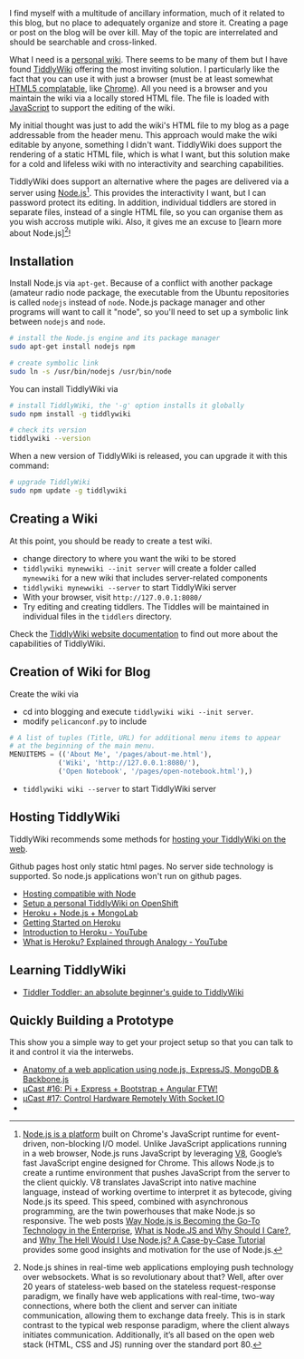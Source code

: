 I find myself with a multitude of ancillary information,
much of it related to this blog,
but no place to adequately organize and store it.
Creating a page or post on the blog will be over kill.
May of the topic are interrelated and should be searchable and cross-linked.

What I need is a [personal wiki][01].
There seems to be many of them but I have found [TiddlyWiki][02]
offering the most inviting solution.
I particularly like the fact that you can use it with just a browser
(must be at least somewhat [HTML5 complatable][03], like [Chrome][04]).
All you need is a browser and you maintain the wiki via a locally stored HTML file.
The file is loaded with [JavaScript][05] to support the editing of the wiki.

My initial thought was just to add the wiki's HTML file to my blog
as a page addressable from the header menu.
This approach would make the wiki editable by anyone, something I didn't want.
TiddlyWiki does support the rendering of a static HTML file, which is what I want,
but this solution make for a cold and lifeless wiki with no interactivity and searching capabilities.

TiddlyWiki does support an alternative where the pages
are delivered via a server using [Node.js][06][^A].
This provides the interactivity I want, but I can password protect its editing.
In addition, individual tiddlers are stored in separate files,
instead of a single HTML file, so you can organise them as you wish accross mutiple wiki.
Also, it gives me an excuse to [learn more about Node.js][^B]!

[^A]:
    [Node.js is a platform][08] built on Chrome's JavaScript runtime for event-driven, non-blocking I/O model.
    Unlike JavaScript applications running in a web browser,
    Node.js runs JavaScript by leveraging [V8][07],
    Google’s fast JavaScript engine designed for Chrome.
    This allows Node.js to create a runtime environment that pushes JavaScript
    from the server to the client quickly.
    V8 translates JavaScript into native machine language,
    instead of working overtime to interpret it as bytecode, giving Node.js its speed. 
    This speed, combined with asynchronous programming,
    are the twin powerhouses that make Node.js so responsive.
    The web posts [Way Node.js is Becoming the Go-To Technology in the Enterprise][10],
    [What is Node.JS and Why Should I Care?][11], and
    [Why The Hell Would I Use Node.js? A Case-by-Case Tutorial][12]
    provides some good insights and motivation for the use of Node.js.

[^B]:
    Node.js shines in real-time web applications employing push technology over websockets.
    What is so revolutionary about that? Well, after over 20 years of stateless-web
    based on the stateless request-response paradigm,
    we finally have web applications with real-time, two-way connections,
    where both the client and server can initiate communication,
    allowing them to exchange data freely.
    This is in stark contrast to the typical web response paradigm,
    where the client always initiates communication.
    Additionally, it’s all based on the open web stack (HTML, CSS and JS)
    running over the standard port 80.

## Installation
Install Node.js via `apt-get`.
Because of a conflict with another package (amateur radio node package,
the executable from the Ubuntu repositories is called `nodejs` instead of `node`. 
Node.js package manager and other programs will want to call it "node",
so you'll need to set up a symbolic link between `nodejs` and `node`.

```bash
# install the Node.js engine and its package manager
sudo apt-get install nodejs npm

# create symbolic link
sudo ln -s /usr/bin/nodejs /usr/bin/node
```

You can install TiddlyWiki via

```bash
# install TiddlyWiki, the '-g' option installs it globally
sudo npm install -g tiddlywiki

# check its version
tiddlywiki --version

```

When a new version of TiddlyWiki is released, you can upgrade it with this command:

```bash
# upgrade TiddlyWiki
sudo npm update -g tiddlywiki
```

## Creating a Wiki
At this point, you should be ready to create a test wiki.

* change directory to where you want the wiki to be stored
* `tiddlywiki mynewwiki --init server` will create a folder called `mynewwiki` for a new wiki that includes server-related components
* `tiddlywiki mynewwiki --server` to start TiddlyWiki server
* With your browser, visit `http://127.0.0.1:8080/`
* Try editing and creating tiddlers.  The Tiddles will be maintained in individual files in the `tiddlers` directory.

Check the [TiddlyWiki website documentation][02] to find out more about the capabilities of TiddlyWiki.

## Creation of Wiki for Blog
Create the wiki via

* cd into blogging and execute `tiddlywiki wiki --init server`.
* modify `pelicanconf.py` to include

```python
# A list of tuples (Title, URL) for additional menu items to appear
# at the beginning of the main menu.
MENUITEMS = (('About Me', '/pages/about-me.html'),
            ('Wiki', 'http://127.0.0.1:8080/'),
            ('Open Notebook', '/pages/open-notebook.html'),)
```

* `tiddlywiki wiki --server` to start TiddlyWiki server

## Hosting TiddlyWiki
TiddlyWiki recommends some methods for
[hosting your TiddlyWiki on the web](http://tiddlywiki.com/#TiddlyWiki%20in%20the%20Sky%20for%20TiddlyWeb).

Github pages host only static html pages.
No server side technology is supported.
So node.js applications won't run on github pages.

* [Hosting compatible with Node](https://github.com/joyent/node/wiki/Node-Hosting)
* [Setup a personal TiddlyWiki on OpenShift](http://ericmiao.github.io/blog/2014/04/05/setup-personal-tiddlywiki-on-openshift/)
* [Heroku + Node.js + MongoLab](http://embeddedfun.blogspot.com/2011/11/heroku-nodejs-mongolab.html)
* [Getting Started on Heroku](https://devcenter.heroku.com/start)
* [Introduction to Heroku - YouTube](https://www.youtube.com/watch?v=VuydqVmRvrs)
* [What is Heroku? Explained through Analogy - YouTube](https://www.youtube.com/watch?v=J9dWpxLdeko)

## Learning TiddlyWiki
* [Tiddler Toddler: an absolute beginner's guide to TiddlyWiki](http://tiddlertoddler.tiddlyspot.com/)

## Quickly Building a Prototype
This show you a simple way to get your project setup so that you can talk to it and control it via the interwebs. 
* [Anatomy of a web application using node.js, ExpressJS, MongoDB & Backbone.js](http://www.amazon.com/gp/product/B00HRME7NA/ref=kinw_myk_ro_title)
* [µCast #16: Pi + Express + Bootstrap + Angular FTW!](http://blog.microcasts.tv/2014/04/14/pi_express_bootstrap_angular/)
* [µCast #17: Control Hardware Remotely With Socket.IO](http://blog.microcasts.tv/2014/06/21/using-socket-io-to-control-the-raspberry-pi-remotely/)
* []()



[01]:http://en.wikipedia.org/wiki/Personal_wiki
[02]:http://tiddlywiki.com/
[03]:http://html5test.com/
[04]:https://www.google.com/intl/en/chrome/browser/#brand=CHMB&utm_campaign=en&utm_source=en-ha-na-us-sk&utm_medium=ha
[05]:http://www.w3schools.com/js/
[06]:http://nodejs.org/
[07]:http://en.wikipedia.org/wiki/V8_(JavaScript_engine)
[08]:http://readwrite.com/2013/11/07/what-you-need-to-know-about-nodejs#feed=%2Fhack&awesm=~oD2cgDlOnKEfSp
[09]:http://www.appdynamics.com/blog/nodejs/what-is-node-js-and-why-should-i-care-an-operations-guy-searches-for-answers/
[10]:http://www.nearform.com/nodecrunch/node-js-becoming-go-technology-enterprise/
[11]:http://www.makeuseof.com/tag/what-is-node-js-and-why-should-i-care-web-development/
[12]:http://www.toptal.com/nodejs/why-the-hell-would-i-use-node-js
[13]:
[14]:
[15]:
[16]:
[17]:
[18]:
[19]:
[20]:
